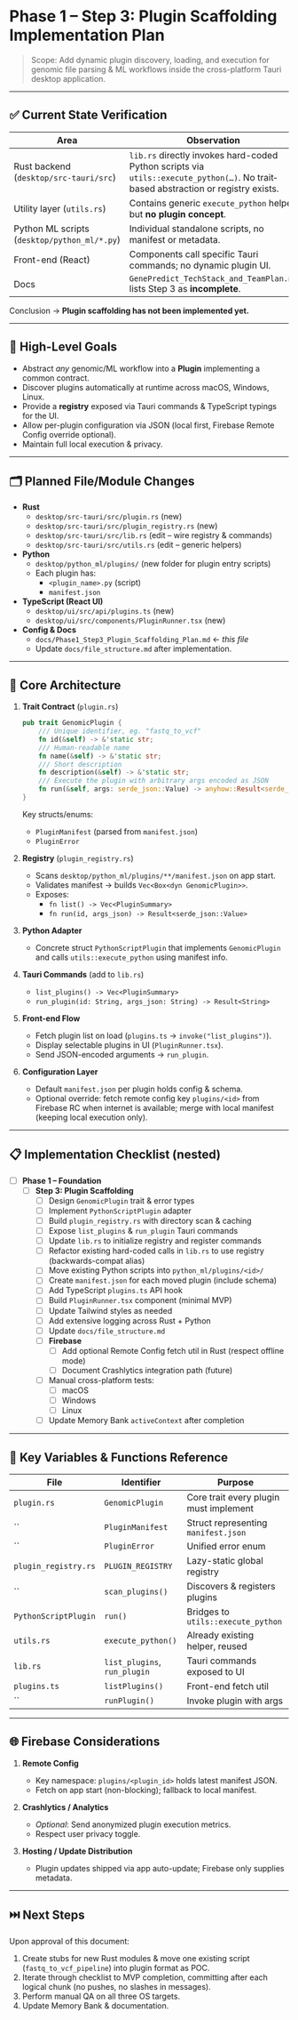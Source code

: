 # Phase 1 – Step 3: Plugin Scaffolding Implementation Plan

> Scope: Add dynamic plugin discovery, loading, and execution for genomic file parsing & ML workflows inside the cross-platform Tauri desktop application.

---

## ✅ Current State Verification

| Area | Observation |
|------|-------------|
| Rust backend (`desktop/src-tauri/src`) | `lib.rs` directly invokes hard-coded Python scripts via `utils::execute_python(…)`. No trait‐based abstraction or registry exists. |
| Utility layer (`utils.rs`) | Contains generic `execute_python` helper but **no plugin concept**. |
| Python ML scripts (`desktop/python_ml/*.py`) | Individual standalone scripts, no manifest or metadata. |
| Front-end (React) | Components call specific Tauri commands; no dynamic plugin UI. |
| Docs | `GenePredict_TechStack_and_TeamPlan.md` lists Step 3 as **incomplete**. |

Conclusion → **Plugin scaffolding has not been implemented yet.**

---

## 🚀 High-Level Goals

- Abstract *any* genomic/ML workflow into a **Plugin** implementing a common contract.
- Discover plugins automatically at runtime across macOS, Windows, Linux.
- Provide a **registry** exposed via Tauri commands & TypeScript typings for the UI.
- Allow per-plugin configuration via JSON (local first, Firebase Remote Config override optional).
- Maintain full local execution & privacy.

---

## 🗂️ Planned File/Module Changes

- **Rust**
  - `desktop/src-tauri/src/plugin.rs` (new)
  - `desktop/src-tauri/src/plugin_registry.rs` (new)
  - `desktop/src-tauri/src/lib.rs` (edit – wire registry & commands)
  - `desktop/src-tauri/src/utils.rs` (edit – generic helpers)
- **Python**
  - `desktop/python_ml/plugins/` (new folder for plugin entry scripts)
  - Each plugin has:
    - `<plugin_name>.py` (script)
    - `manifest.json`
- **TypeScript (React UI)**
  - `desktop/ui/src/api/plugins.ts` (new)
  - `desktop/ui/src/components/PluginRunner.tsx` (new)
- **Config & Docs**
  - `docs/Phase1_Step3_Plugin_Scaffolding_Plan.md` ← *this file*
  - Update `docs/file_structure.md` after implementation.

---

## 🧩 Core Architecture

1. **Trait Contract** (`plugin.rs`)
   ```rust
   pub trait GenomicPlugin {
       /// Unique identifier, eg. "fastq_to_vcf"
       fn id(&self) -> &'static str;
       /// Human-readable name
       fn name(&self) -> &'static str;
       /// Short description
       fn description(&self) -> &'static str;
       /// Execute the plugin with arbitrary args encoded as JSON
       fn run(&self, args: serde_json::Value) -> anyhow::Result<serde_json::Value>;
   }
   ```
   Key structs/enums:
   - `PluginManifest` (parsed from `manifest.json`)
   - `PluginError`

2. **Registry** (`plugin_registry.rs`)
   - Scans `desktop/python_ml/plugins/**/manifest.json` on app start.
   - Validates manifest → builds `Vec<Box<dyn GenomicPlugin>>`.
   - Exposes:
     - `fn list() -> Vec<PluginSummary>`
     - `fn run(id, args_json) -> Result<serde_json::Value>`

3. **Python Adapter**
   - Concrete struct `PythonScriptPlugin` that implements `GenomicPlugin` and calls `utils::execute_python` using manifest info.

4. **Tauri Commands** (add to `lib.rs`)
   - `list_plugins() -> Vec<PluginSummary>`
   - `run_plugin(id: String, args_json: String) -> Result<String>`

5. **Front-end Flow**
   - Fetch plugin list on load (`plugins.ts` → `invoke("list_plugins")`).
   - Display selectable plugins in UI (`PluginRunner.tsx`).
   - Send JSON-encoded arguments → `run_plugin`.

6. **Configuration Layer**
   - Default `manifest.json` per plugin holds config & schema.
   - Optional override: fetch remote config key `plugins/<id>` from Firebase RC when internet is available; merge with local manifest (keeping local execution only).

---

## 📋 Implementation Checklist (nested)

- [ ] **Phase 1 – Foundation**
  - [ ] **Step 3: Plugin Scaffolding**
    - [ ] Design `GenomicPlugin` trait & error types
    - [ ] Implement `PythonScriptPlugin` adapter
    - [ ] Build `plugin_registry.rs` with directory scan & caching
    - [ ] Expose `list_plugins` & `run_plugin` Tauri commands
    - [ ] Update `lib.rs` to initialize registry and register commands
    - [ ] Refactor existing hard-coded calls in `lib.rs` to use registry (backwards-compat alias)
    - [ ] Move existing Python scripts into `python_ml/plugins/<id>/`
    - [ ] Create `manifest.json` for each moved plugin (include schema)
    - [ ] Add TypeScript `plugins.ts` API hook
    - [ ] Build `PluginRunner.tsx` component (minimal MVP)
    - [ ] Update Tailwind styles as needed
    - [ ] Add extensive logging across Rust + Python
    - [ ] Update `docs/file_structure.md`
    - [ ] **Firebase**
      - [ ] Add optional Remote Config fetch util in Rust (respect offline mode)
      - [ ] Document Crashlytics integration path (future)
    - [ ] Manual cross-platform tests:
      - [ ] macOS
      - [ ] Windows
      - [ ] Linux
    - [ ] Update Memory Bank `activeContext` after completion

---

## 🔑 Key Variables & Functions Reference

| File | Identifier | Purpose |
|------|------------|---------|
| `plugin.rs` | `GenomicPlugin` | Core trait every plugin must implement |
| `` | `PluginManifest` | Struct representing `manifest.json` |
| `` | `PluginError` | Unified error enum |
| `plugin_registry.rs` | `PLUGIN_REGISTRY` | Lazy-static global registry |
| `` | `scan_plugins()` | Discovers & registers plugins |
| `PythonScriptPlugin` | `run()` | Bridges to `utils::execute_python` |
| `utils.rs` | `execute_python()` | Already existing helper, reused |
| `lib.rs` | `list_plugins`, `run_plugin` | Tauri commands exposed to UI |
| `plugins.ts` | `listPlugins()` | Front-end fetch util |
| `` | `runPlugin()` | Invoke plugin with args |

---

## 🌐 Firebase Considerations

1. **Remote Config**
   - Key namespace: `plugins/<plugin_id>` holds latest manifest JSON.
   - Fetch on app start (non-blocking); fallback to local manifest.

2. **Crashlytics / Analytics**
   - *Optional*: Send anonymized plugin execution metrics.
   - Respect user privacy toggle.

3. **Hosting / Update Distribution**
   - Plugin updates shipped via app auto-update; Firebase only supplies metadata.

---

## ⏭️ Next Steps

Upon approval of this document:
1. Create stubs for new Rust modules & move one existing script (`fastq_to_vcf_pipeline`) into plugin format as POC.
2. Iterate through checklist to MVP completion, committing after each logical chunk (no pushes, no slashes in messages).
3. Perform manual QA on all three OS targets.
4. Update Memory Bank & documentation. 
